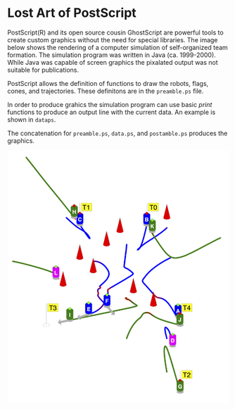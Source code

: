 # Lost Art of PostScript
PostScript(R) and its open source cousin GhostScript are powerful tools to create custom graphics without the need for special libraries. The image below shows the  rendering of a computer simulation of self-organized team formation. The simulation program was written in Java (ca. 1999-2000). While Java was capable of screen graphics the pixalated output was not suitable for publications.

PostScript allows the definition of functions to draw the robots, flags, cones, and trajectories. These definitons are in the `preamble.ps` file. 

In order to produce grahics the simulation program can use basic _print_ functions to produce an output line with the current data. An example is shown in `dataps`. 

The concatenation for `preamble.ps`, `data.ps`, and `postamble.ps` produces the graphics.

![Robots](robots.png)

